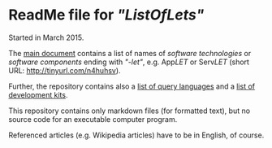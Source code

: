 # ReadMe file for *"ListOfLets"*

Started in March 2015.

The [main document](https://github.com/mide42/ListOfLets/blob/master/ListOfLets.md) contains a list of names of *software technologies* or *software components* ending with *"-let"*, e.g. App*LET* or Serv*LET* (short URL: http://tinyurl.com/n4huhsv).

Further, the repository contains also a [list of query languages](ListOfQueryLanguages.md) and a [list of development kits](ListOfDevelopmentKits.md).

This repository contains only markdown files (for formatted text), but no source code for an executable computer program.

Referenced articles (e.g. Wikipedia articles) have to be in English, of course.

<br>
